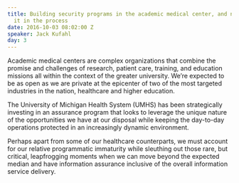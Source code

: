 ```yaml
---
title: Building security programs in the academic medical center, and not destroying
  it in the process
date: 2016-10-03 08:02:00 Z
speaker: Jack Kufahl
day: 3
---
```


Academic medical centers are complex organizations that combine the promise and challenges of research, patient care, training, and education missions all within the context of the greater university. We’re expected to be as open as we are private at the epicenter of two of the most targeted industries in the nation, healthcare and higher education. 

The University of Michigan Health System (UMHS) has been strategically investing in an assurance program that looks to leverage the unique nature of the opportunities we have at our disposal while keeping the day-to-day operations protected in an increasingly dynamic environment. 

Perhaps apart from some of our healthcare counterparts, we must account for our relative programmatic immaturity while sleuthing out those rare, but critical, leapfrogging moments when we can move beyond the expected median and have information assurance inclusive of the overall information service delivery.